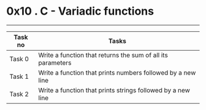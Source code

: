 # 0x10 . C - Variadic functions
---
|Task no |Tasks	|
|--------|------|
|Task 0  |Write a function that returns the sum of all its parameters|
|Task 1  |Write a function that prints numbers followed by a new line|
|Task 2  |Write a function that prints strings followed by a new line|

